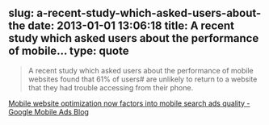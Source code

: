 slug: a-recent-study-which-asked-users-about-the
date: 2013-01-01 13:06:18
title: A recent study which asked users about the performance of mobile...
type: quote
---

> A recent study which asked users about the performance of mobile websites found that 61% of users# are unlikely to return to a website that they had trouble accessing from their phone.

[Mobile website optimization now factors into mobile search ads quality - Google Mobile Ads Blog](http://googlemobileads.blogspot.com/2011/09/mobile-website-optimization-now-factors.html)
